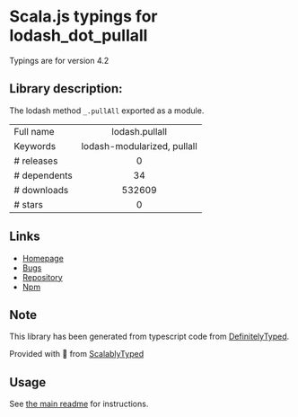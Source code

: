 
# Scala.js typings for lodash_dot_pullall

Typings are for version 4.2

## Library description:
The lodash method `_.pullAll` exported as a module.

|                    |                 |
| ------------------ | :-------------: |
| Full name          | lodash.pullall |
| Keywords           | lodash-modularized, pullall |
| # releases         | 0 |
| # dependents       | 34 |
| # downloads        | 532609 |
| # stars            | 0 |

## Links
- [Homepage](https://lodash.com/)
- [Bugs](https://github.com/lodash/lodash/issues)
- [Repository](https://github.com/lodash/lodash)
- [Npm](https://www.npmjs.com/package/lodash.pullall)
    


## Note
This library has been generated from typescript code from [DefinitelyTyped](https://definitelytyped.org).

Provided with :purple_heart: from [ScalablyTyped](https://github.com/oyvindberg/ScalablyTyped)

## Usage
See [the main readme](../../readme.md) for instructions.


